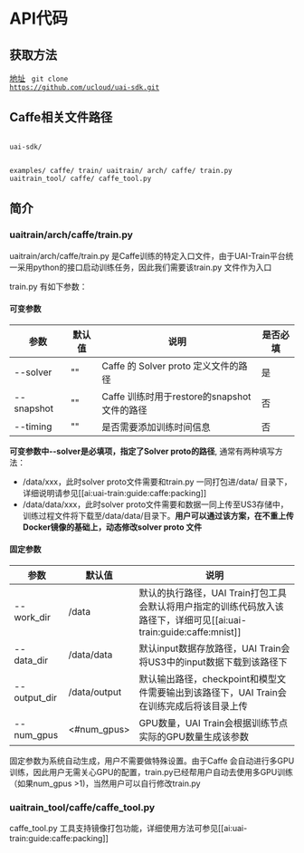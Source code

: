

# API代码
## 获取方法
[地址](https://github.com/ucloud/uai-sdk)
<code>
git clone https://github.com/ucloud/uai-sdk.git
</code>

## Caffe相关文件路径
<code>
uai-sdk/

  examples/
    caffe/
       train/
  uaitrain/
    arch/
      caffe/
         train.py
  uaitrain_tool/
    caffe/
      caffe_tool.py
</code>

## 简介

### uaitrain/arch/caffe/train.py
uaitrain/arch/caffe/train.py 是Caffe训练的特定入口文件，由于UAI-Train平台统一采用python的接口启动训练任务，因此我们需要该train.py 文件作为入口 

train.py 有如下参数：
#### 可变参数
| 参数 | 默认值 | 说明 | 是否必填 |
| ---- | ------ | ---- | -------- |
|\-\-solver | "" | Caffe 的 Solver proto 定义文件的路径 | 是 |
|\-\-snapshot | "" | Caffe 训练时用于restore的snapshot文件的路径 | 否 |
|\-\-timing | "" | 是否需要添加训练时间信息 | 否 |

**可变参数中\-\-solver是必填项，指定了Solver proto的路径**, 通常有两种填写方法：
  - /data/xxx，此时solver proto文件需要和train.py 一同打包进/data/ 目录下，详细说明请参见[[ai:uai-train:guide:caffe:packing]]
  - /data/data/xxx，此时solver proto文件需要和数据一同上传至US3存储中，训练过程文件将下载至/data/data/目录下。**用户可以通过该方案，在不重上传Docker镜像的基础上，动态修改solver proto 文件**

#### 固定参数
| 参数 | 默认值 | 说明 |
| ---- | ------ | ---- |
|\-\-work\_dir    | /data | 默认的执行路径，UAI Train打包工具会默认将用户指定的训练代码放入该路径下，详细可见[[ai:uai-train:guide:caffe:mnist]] |
|\-\-data\_dir    | /data/data  | 默认input数据存放路径，UAI Train会将US3中的input数据下载到该路径下 |
|\-\-output\_dir   | /data/output | 默认输出路径，checkpoint和模型文件需要输出到该路径下，UAI Train会在训练完成后将该目录上传 |
|\-\-num\_gpus   | <#num\_gpus> | GPU数量，UAI Train会根据训练节点实际的GPU数量生成该参数 |

固定参数为系统自动生成，用户不需要做特殊设置。由于Caffe 会自动进行多GPU训练，因此用户无需关心GPU的配置，train.py已经帮用户自动去使用多GPU训练（如果num\_gpus >1)，当然用户可以自行修改train.py

### uaitrain_tool/caffe/caffe_tool.py
caffe\_tool.py 工具支持镜像打包功能，详细使用方法可参见[[ai:uai-train:guide:caffe:packing]]